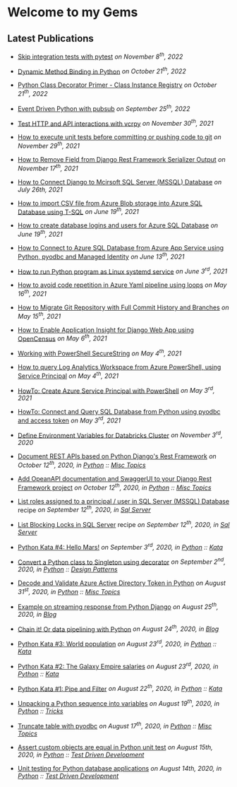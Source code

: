 # Welcome to my Gems

## Latest Publications

* [Skip integration tests with pytest](python/misc/python-pytest-skip-integratoin-tests-command-line-option.md)
  *on November 8<sup>th</sup>, 2022*

* [Dynamic Method Binding in Python](python/misc/python-dyanmic-method-binding.md)
  *on October 21<sup>th</sup>, 2022*

* [Python Class Decorator Primer - Class Instance Registry](python/misc/python-class-decorator-class-registry.md)
  *on October 21<sup>th</sup>, 2022*
  
* [Event Driven Python with pubsub](python/misc/python-event-driven-with-pubsub.md)
  *on September 25<sup>th</sup>, 2022*
  
* [Test HTTP and API interactions with vcrpy](python/tdd/python-test-http-api-interactions-requests-vcrpy.md)
  *on November 30<sup>th</sup>, 2021*
  
* [How to execute unit tests before committing or pushing code to git](devops/git-how-to-run-unit-tests-before-commit-or-push-code.md)
  *on November 29<sup>th</sup>, 2021*
  
* [How to Remove Field from Django Rest Framework Serializer Output](python/django/python-django-rest-framework-remove-serialized-field.md)
  *on November 17<sup>th</sup>, 2021*
  
* [How to Connect Django to Mcirsoft SQL Server (MSSQL) Database](python/django/python-django-connect-sql-server-mssql-database.md)
  *on July 26th, 2021*
  
* [How to import CSV file from Azure Blob storage into Azure SQL Database using T-SQL](azure/howto-import-csv-file-into-azure-sql-database-from-azure-blob-storage.md)
  *on June 19<sup>th</sup>, 2021*

* [How to create database logins and users for Azure SQL Database](azure/howto-create-azure-sql-database-user.md)
  *on June 19<sup>th</sup>, 2021*

* [How to Connect to Azure SQL Database from Azure App Service using Python, pyodbc and Managed Identity](azure/how-to-connect-sql-database-app-service-managed-identity-python-pyodbc.md)
  *on June 13<sup>th</sup>, 2021*

* [How to run Python program as Linux systemd service](python/misc/python-run-program-as-service.md)
  *on June 3<sup>rd</sup>, 2021*

* [How to avoid code repetition in Azure Yaml pipeline using loops](devops/azure-pipelines-use-each-loop.md)
  *on May 16<sup>th</sup>, 2021*

* [How to Migrate Git Repository with Full Commit History and Branches](devops/migrate-git-repository-with-full-history-and-branches.md)
  *on May 15<sup>th</sup>, 2021*

* [How to Enable Application Insight for Django Web App using OpenCensus](azure/howto-enable-appinisght-tracing-for-django-using-opencensus.md)
  *on May 6<sup>th</sup>, 2021*

* [Working with PowerShell SecureString](powershell/working-with-secure-string.md)
  *on May 4<sup>th</sup>, 2021*

* [How to query Log Analytics Workspace from Azure PowerShell, using Service Principal](azure/howto-query-log-analytics-workspace-from-azure-powershell-using-service-principal.md)
  *on May 4<sup>th</sup>, 2021*

* [HowTo: Create Azure Service Principal with PowerShell](azure/howto-create-service-principal-powershell.md)
  *on May 3<sup>rd</sup>, 2021*

* [HowTo: Connect and Query SQL Database from Python using pyodbc and access token](azure/howto-connect-and-query-sql-database-with-token-using-python-and-pyodbc.md)
  *on May 3<sup>rd</sup>, 2021*

* [Define Environment Variables for Databricks Cluster](databricks/databricks-configure-environment-variables.md) 
  *on November 3<sup>rd</sup>, 2020*

* [Document REST APIs based on Python Django's Rest Framework](python/misc/python-django-rest-framework-openapi-documentation.md)
  *on October 12<sup>th</sup>, 2020, in [Python](python/index.md) :: [Misc Topics](python/misc/index.md)*

* [Add OpeanAPI documentation and SwaggerUI to your Django Rest Framework project](python/misc/python-django-rest-framework-opeanapi-swagger-documentation.md)
  *on October 12<sup>th</sup>, 2020, in [Python](python/index.md) :: [Misc Topics](python/misc/index.md)*

* [List roles assigned to a principal / user in SQL Server (MSSQL) Database](sqlserver/sql-server-list-find-roles-assigned-user-principalblocking-locks.md) recipe 
  *on September 12<sup>th</sup>, 2020, in [Sql Server](sqlserver/index.md)*

* [List Blocking Locks in SQL Server](sqlserver/sql-server-list-blocking-locks.md) recipe 
  *on September 12<sup>th</sup>, 2020, in [Sql Server](sqlserver/index.md)*

* [Python Kata #4: Hello Mars!](python/kata/python-kata-hello-mars.md) 
  *on September 3<sup>rd</sup>, 2020, in [Python](python/index.md) :: [Kata](python/kata/index.md)*

* [Convert a Python class to Singleton using decorator](python/design-patterns/python-singleton-pattern-decorator.md) 
  *on September 2<sup>nd</sup>, 2020, in [Python](python/index.md) :: [Design Patterns](python/design-patterns/index.md)*

* [Decode and Validate Azure Active Directory Token in Python](python/misc/python-azure-ad-token-decode-validate.md)
  *on August 31<sup>st</sup>, 2020, in [Python](python/index.md) :: [Misc Topics](python/misc/index.md)*

* [Example on streaming response from Python Django](blog/2020-08-25-python-django-streaming-response.md)
  *on August 25<sup>th</sup>, 2020, in [Blog](blog/index.md)*

* [Chain it! Or data pipelining with Python](blog/2020-08-24-chain-it-python-data-pipeline.md)
  *on August 24<sup>th</sup>, 2020, in [Blog](blog/index.md)*

* [Python Kata #3: World population](python/kata/python-kata-world-population.md)
  *on August 23<sup>rd</sup>, 2020, in [Python](python/index.md) :: [Kata](python/kata/index.md)*

* [Python Kata #2: The Galaxy Empire salaries](python/kata/python-kata-galaxy-empire-salaries.md)
  *on August 23<sup>rd</sup>, 2020, in [Python](python/index.md) :: [Kata](python/kata/index.md)*

* [Python Kata #1: Pipe and Filter](python/kata/python-kata-pipe-and-filter.md)
  *on August 22<sup>th</sup>, 2020, in [Python](python/index.md) :: [Kata](python/kata/index.md)*

* [Unpacking a Python sequence into variables](python/tricks/python-trick-unpack-a-sequence-into-variables.md)
  *on August 19<sup>th</sup>, 2020, in [Python](python/index.md) :: [Tricks](python/tricks/index.md)*

* [Truncate table with pyodbc](python/misc/python-pyodbc-truncate-table.md)
  *on August 17<sup>th</sup>, 2020, in [Python](python/index.md) :: [Misc Topics](python/misc/index.md)*

* [Assert custom objects are equal in Python unit test](./python/tdd/python-unittest-assert-custom-objects-are-equal.md)
  *on August 15th, 2020, in [Python](python/index.md) :: [Test Driven Development](python/tdd/index.md)*

* [Unit testing for Python database applications](./python/tdd/python-unittest-database-applications.md)
  *on August 14th, 2020, in [Python](python/index.md) :: [Test Driven Development](python/tdd/index.md)*

  